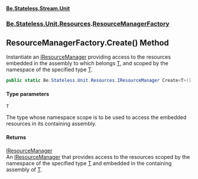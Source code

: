 #### [Be.Stateless.Stream.Unit](README.md 'README')
### [Be.Stateless.Unit.Resources](Be.Stateless.Unit.Resources.md 'Be.Stateless.Unit.Resources').[ResourceManagerFactory](ResourceManagerFactory.md 'Be.Stateless.Unit.Resources.ResourceManagerFactory')

## ResourceManagerFactory.Create<T>() Method

Instantiate an [IResourceManager](IResourceManager.md 'Be.Stateless.Unit.Resources.IResourceManager') providing access to the resources embedded in the assembly to which
belongs [T](ResourceManagerFactory.Create_T_().md#Be.Stateless.Unit.Resources.ResourceManagerFactory.Create_T_().T 'Be.Stateless.Unit.Resources.ResourceManagerFactory.Create<T>().T'), and scoped by the namespace of the specified type [T](ResourceManagerFactory.Create_T_().md#Be.Stateless.Unit.Resources.ResourceManagerFactory.Create_T_().T 'Be.Stateless.Unit.Resources.ResourceManagerFactory.Create<T>().T').

```csharp
public static Be.Stateless.Unit.Resources.IResourceManager Create<T>();
```
#### Type parameters

<a name='Be.Stateless.Unit.Resources.ResourceManagerFactory.Create_T_().T'></a>

`T`

The type whose namespace scope is to be used to access the embedded resources in its containing assembly.

#### Returns
[IResourceManager](IResourceManager.md 'Be.Stateless.Unit.Resources.IResourceManager')  
An [IResourceManager](IResourceManager.md 'Be.Stateless.Unit.Resources.IResourceManager') that provides access to the resources scoped by the namespace of the specified type
[T](ResourceManagerFactory.Create_T_().md#Be.Stateless.Unit.Resources.ResourceManagerFactory.Create_T_().T 'Be.Stateless.Unit.Resources.ResourceManagerFactory.Create<T>().T') and embedded in the containing assembly of [T](ResourceManagerFactory.Create_T_().md#Be.Stateless.Unit.Resources.ResourceManagerFactory.Create_T_().T 'Be.Stateless.Unit.Resources.ResourceManagerFactory.Create<T>().T').